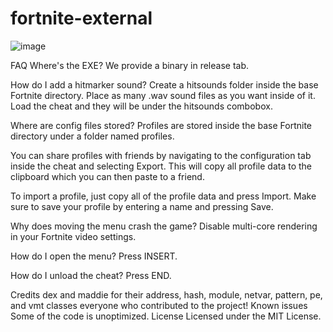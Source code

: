 # fortnite-external
![image](https://github.com/user-attachments/assets/709bb249-371c-4273-aceb-f5343dc76dc4)

FAQ
Where's the EXE?
We provide a binary in release tab.

How do I add a hitmarker sound?
Create a hitsounds folder inside the base Fortnite directory. Place as many .wav sound files as you want inside of it. Load the cheat and they will be under the hitsounds combobox.

Where are config files stored?
Profiles are stored inside the base Fortnite directory under a folder named profiles.

You can share profiles with friends by navigating to the configuration tab inside the cheat and selecting Export. This will copy all profile data to the clipboard which you can then paste to a friend.

To import a profile, just copy all of the profile data and press Import. Make sure to save your profile by entering a name and pressing Save.

Why does moving the menu crash the game?
Disable multi-core rendering in your Fortnite video settings.

How do I open the menu?
Press INSERT.

How do I unload the cheat?
Press END.

Credits
dex and maddie for their address, hash, module, netvar, pattern, pe, and vmt classes
everyone who contributed to the project!
Known issues
Some of the code is unoptimized.
License
Licensed under the MIT License.
